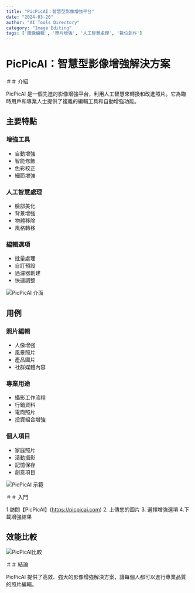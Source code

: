```yaml
---
title: "PicPicAI：智慧型影像增強平台"
date: "2024-03-20"
author: "AI Tools Directory"
category: "Image Editing"
tags: ['圖像編輯', '照片增強', '人工智慧處理', '數位創作']
---
```

# PicPicAI：智慧型影像增強解決方案

＃＃ 介紹

PicPicAI 是一個先進的影像增強平台，利用人工智慧來轉換和改進照片。它為臨時用戶和專業人士提供了複雜的編輯工具和自動增強功能。

## 主要特點

### 增強工具
- 自動增強
- 智能修飾
- 色彩校正
- 細節增強

### 人工智慧處理
- 臉部美化
- 背景增強
- 物體移除
- 風格轉移

### 編輯選項
- 批量處理
- 自訂預設
- 過濾器創建
- 快速調整

![PicPicAI 介面](/imgs/picpicai/interface.jpg)

## 用例

### 照片編輯
- 人像增強
- 風景照片
- 產品圖片
- 社群媒體內容

### 專業用途
- 攝影工作流程
- 行銷資料
- 電商照片
- 投資組合增強

### 個人項目
- 家庭照片
- 活動攝影
- 記憶保存
- 創意項目

![PicPicAI 示範](/imgs/picpicai/demo.jpg)

＃＃ 入門

1.訪問【PicPicAI】(https://picpicai.com)
2. 上傳您的圖片
3. 選擇增強選項
4.下載增強結果

## 效能比較

![PicPicAI比較](/imgs/picpicai/comparison.jpg)

＃＃ 結論

PicPicAI 提供了高效、強大的影像增強解決方案，讓每個人都可以進行專業品質的照片編輯。